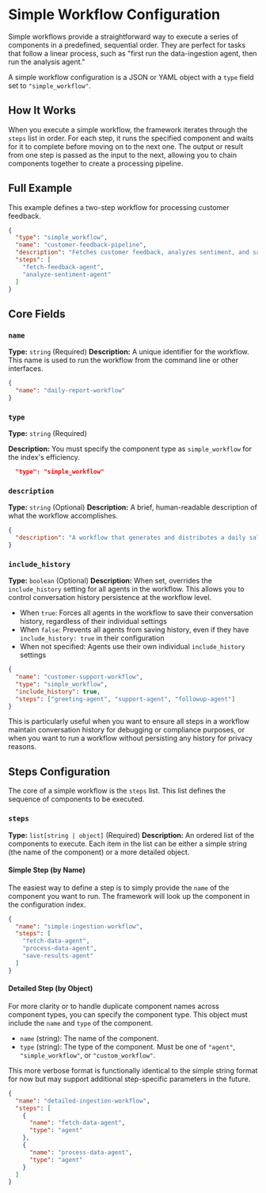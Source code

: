 # Simple Workflow Configuration

Simple workflows provide a straightforward way to execute a series of components in a predefined, sequential order. They are perfect for tasks that follow a linear process, such as "first run the data-ingestion agent, then run the analysis agent."

A simple workflow configuration is a JSON or YAML object with a `type` field set to `"simple_workflow"`.

## How It Works

When you execute a simple workflow, the framework iterates through the `steps` list in order. For each step, it runs the specified component and waits for it to complete before moving on to the next one. The output or result from one step is passed as the input to the next, allowing you to chain components together to create a processing pipeline.

## Full Example

This example defines a two-step workflow for processing customer feedback.

```json
{
  "type": "simple_workflow",
  "name": "customer-feedback-pipeline",
  "description": "Fetches customer feedback, analyzes sentiment, and saves the result.",
  "steps": [
    "fetch-feedback-agent",
    "analyze-sentiment-agent"
  ]
}
```

## Core Fields

### `name`
**Type:** `string` (Required)
**Description:** A unique identifier for the workflow. This name is used to run the workflow from the command line or other interfaces.

```json
{
  "name": "daily-report-workflow"
}
```

### `type`
**Type:** `string` (Required)

**Description:** You must specify the component type as `simple_workflow` for the index's efficiency.
```json
  "type": "simple_workflow"
```

### `description`
**Type:** `string` (Optional)
**Description:** A brief, human-readable description of what the workflow accomplishes.

```json
{
  "description": "A workflow that generates and distributes a daily sales report."
}
```

### `include_history`
**Type:** `boolean` (Optional)
**Description:** When set, overrides the `include_history` setting for all agents in the workflow. This allows you to control conversation history persistence at the workflow level.

- When `true`: Forces all agents in the workflow to save their conversation history, regardless of their individual settings
- When `false`: Prevents all agents from saving history, even if they have `include_history: true` in their configuration
- When not specified: Agents use their own individual `include_history` settings

```json
{
  "name": "customer-support-workflow",
  "type": "simple_workflow",
  "include_history": true,
  "steps": ["greeting-agent", "support-agent", "followup-agent"]
}
```

This is particularly useful when you want to ensure all steps in a workflow maintain conversation history for debugging or compliance purposes, or when you want to run a workflow without persisting any history for privacy reasons.

## Steps Configuration

The core of a simple workflow is the `steps` list. This list defines the sequence of components to be executed.

### `steps`
**Type:** `list[string | object]` (Required)
**Description:** An ordered list of the components to execute. Each item in the list can be either a simple string (the name of the component) or a more detailed object.

#### Simple Step (by Name)

The easiest way to define a step is to simply provide the `name` of the component you want to run. The framework will look up the component in the configuration index.

```json
{
  "name": "simple-ingestion-workflow",
  "steps": [
    "fetch-data-agent",
    "process-data-agent",
    "save-results-agent"
  ]
}
```

#### Detailed Step (by Object)

For more clarity or to handle duplicate component names across component types, you can specify the component type. This object must include the `name` and `type` of the component.

-   `name` (string): The name of the component.
-   `type` (string): The type of the component. Must be one of `"agent"`, `"simple_workflow"`, or `"custom_workflow"`.

This more verbose format is functionally identical to the simple string format for now but may support additional step-specific parameters in the future.

```json
{
  "name": "detailed-ingestion-workflow",
  "steps": [
    {
      "name": "fetch-data-agent",
      "type": "agent"
    },
    {
      "name": "process-data-agent",
      "type": "agent"
    }
  ]
}
```
